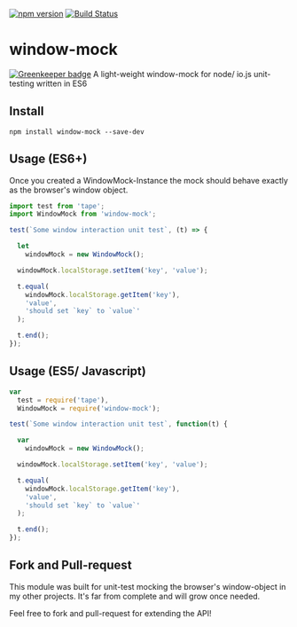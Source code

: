 [![npm version](https://badge.fury.io/js/window-mock.svg)](http://badge.fury.io/js/window-mock) [![Build Status](https://travis-ci.org/sbstnmsch/window-mock.svg?branch=master)](https://travis-ci.org/sbstnmsch/window-mock)

# window-mock

[![Greenkeeper badge](https://badges.greenkeeper.io/sbstnmsch/window-mock.svg)](https://greenkeeper.io/)
A light-weight window-mock for node/ io.js unit-testing written in ES6


## Install
```shell
npm install window-mock --save-dev
```

## Usage (ES6+)
Once you created a WindowMock-Instance the mock should behave exactly as the
browser's window object.

```javascript
import test from 'tape';
import WindowMock from 'window-mock';

test(`Some window interaction unit test`, (t) => {

  let
    windowMock = new WindowMock();

  windowMock.localStorage.setItem('key', 'value');

  t.equal(
    windowMock.localStorage.getItem('key'),
    'value',
    'should set `key` to `value`'
  );

  t.end();
});
```

## Usage (ES5/ Javascript)
```javascript
var
  test = require('tape'),
  WindowMock = require('window-mock');

test(`Some window interaction unit test`, function(t) {

  var
    windowMock = new WindowMock();

  windowMock.localStorage.setItem('key', 'value');

  t.equal(
    windowMock.localStorage.getItem('key'),
    'value',
    'should set `key` to `value`'
  );

  t.end();
});
```

## Fork and Pull-request
This module was built for unit-test mocking the browser's window-object in
my other projects. It's far from complete and will grow once needed.

Feel free to fork and pull-request for extending the API!
